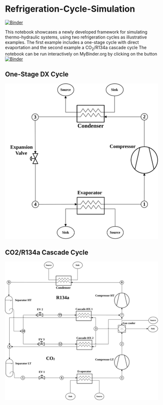 # Refrigeration-Cycle-Simulation
[![Binder](https://mybinder.org/badge_logo.svg)](https://mybinder.org/v2/gh/MircoGanz/Refrigeration-Cycle-Simulation.git/HEAD)

This notebook showcases a newly developed framework for simulating thermo-hydraulic systems, using two refrigeration cycles as illustrative examples. The first example includes a one-stage cycle with direct evaportation and the second example a CO$_2$/R134a cascade cycle 
The notebook can be run interactively on MyBinder.org by clicking on the button [![Binder](https://mybinder.org/badge_logo.svg)](https://mybinder.org/v2/gh/MircoGanz/Refrigeration-Cycle-Simulation.git/HEAD)


## One-Stage DX Cycle
![fig](./Figures/Circuit_OneStageDX.svg)


## CO2/R134a Cascade Cycle 
![fig](./Figures/Circuit_CO2_R134a_Cascade.svg)

